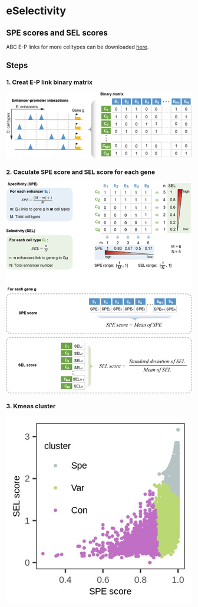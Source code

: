 # eSelectivity

## SPE scores and SEL scores
ABC E-P links for more celltypes can be downloaded [here](https://mitra.stanford.edu/engreitz/oak/public/Nasser2021/AllPredictions.AvgHiC.ABC0.015.minus150.ForABCPaperV3.txt.gz).

## Steps
### 1. Creat E-P link binary matrix

   
   ![image](https://github.com/xmuhuanglab/eSelectivity/blob/main/image/step1.jpg)

### 2. Caculate SPE score and SEL score for each gene

   
   ![image](https://github.com/xmuhuanglab/eSelectivity/blob/main/image/step2.jpg)

### 3. Kmeas cluster


   ![image](https://github.com/xmuhuanglab/eSelectivity/blob/main/image/step3.jpg)



